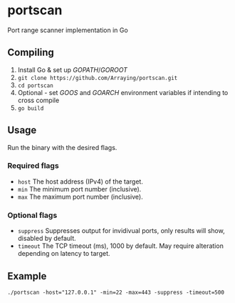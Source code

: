 # portscan

Port range scanner implementation in Go

## Compiling

1) Install Go & set up *GOPATH*/*GOROOT*
2) `git clone https://github.com/Arraying/portscan.git`
3) `cd portscan`
4) Optional - set *GOOS* and *GOARCH* environment variables if intending to cross compile
5) `go build`

## Usage

Run the binary with the desired flags.

### Required flags

* `host` The host address (IPv4) of the target.
* `min` The minimum port number (inclusive).
* `max` The maximum port number (inclusive).

### Optional flags

* `suppress` Suppresses output for invidivual ports, only results will show, disabled by default.
* `timeout` The TCP timeout (ms), 1000 by default. May require alteration depending on latency to target.

## Example

`./portscan -host="127.0.0.1" -min=22 -max=443 -suppress -timeout=500`
